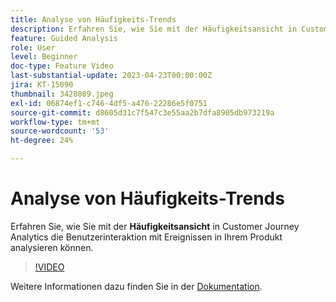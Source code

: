 ```yaml
---
title: Analyse von Häufigkeits-Trends
description: Erfahren Sie, wie Sie mit der Häufigkeitsansicht in Customer Journey Analytics die Benutzerinteraktion mit Ereignissen in Ihrem Produkt analysieren können.
feature: Guided Analysis
role: User
level: Beginner
doc-type: Feature Video
last-substantial-update: 2023-04-23T00:00:00Z
jira: KT-15090
thumbnail: 3428089.jpeg
exl-id: 06874ef1-c746-4df5-a476-22286e5f0751
source-git-commit: d8605d31c7f547c3e55aa2b7dfa8905db973219a
workflow-type: tm+mt
source-wordcount: '53'
ht-degree: 24%

---
```


# Analyse von Häufigkeits-Trends

Erfahren Sie, wie Sie mit der **Häufigkeitsansicht** in Customer Journey Analytics die Benutzerinteraktion mit Ereignissen in Ihrem Produkt analysieren können.

>[!VIDEO](https://video.tv.adobe.com/v/3428089/?learn=on)

Weitere Informationen dazu finden Sie in der [Dokumentation](https://experienceleague.adobe.com/en/docs/analytics-platform/using/guided-analysis/trends/frequency).

